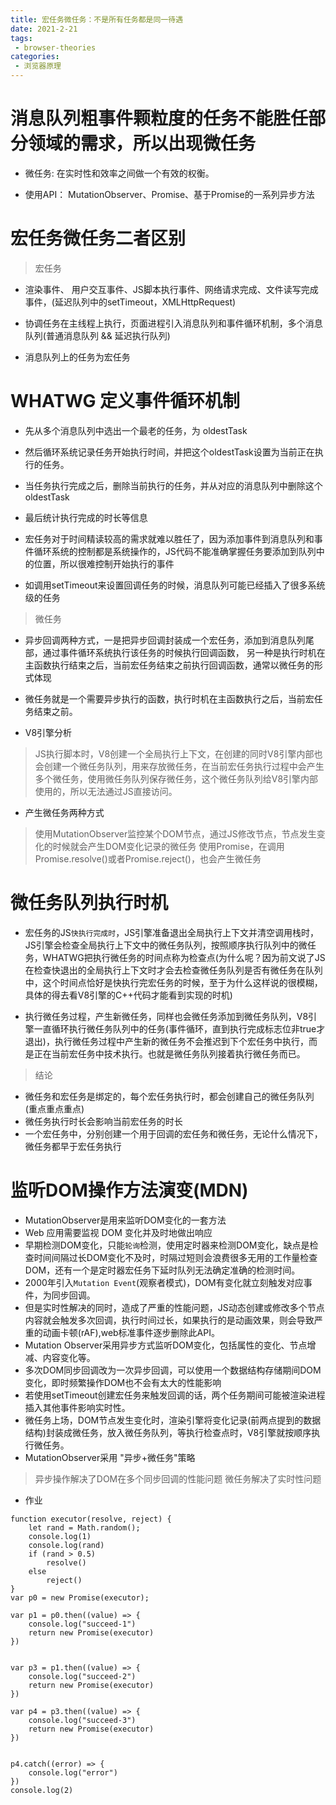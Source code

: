 ```yaml
---
title: 宏任务微任务：不是所有任务都是同一待遇
date: 2021-2-21
tags:
 - browser-theories
categories: 
 - 浏览器原理
---
```


# 消息队列粗事件颗粒度的任务不能胜任部分领域的需求，所以出现微任务

- 微任务: 在实时性和效率之间做一个有效的权衡。

- 使用API： MutationObserver、Promise、基于Promise的一系列异步方法

# 宏任务微任务二者区别

> 宏任务

- 渲染事件、 用户交互事件、JS脚本执行事件、网络请求完成、文件读写完成事件，(延迟队列中的setTimeout，XMLHttpRequest)

- 协调任务在主线程上执行，页面进程引入消息队列和事件循环机制，多个消息队列(普通消息队列 && 延迟执行队列)

- 消息队列上的任务为宏任务

# WHATWG 定义事件循环机制

- 先从多个消息队列中选出一个最老的任务，为 oldestTask
- 然后循环系统记录任务开始执行时间，并把这个oldestTask设置为当前正在执行的任务。
- 当任务执行完成之后，删除当前执行的任务，并从对应的消息队列中删除这个oldestTask
- 最后统计执行完成的时长等信息

- 宏任务对于时间精读较高的需求就难以胜任了，因为添加事件到消息队列和事件循环系统的控制都是系统操作的，JS代码不能准确掌握任务要添加到队列中的位置，所以很难控制开始执行的事件

- 如调用setTimeout来设置回调任务的时候，消息队列可能已经插入了很多系统级的任务


> 微任务

- 异步回调两种方式，一是把异步回调封装成一个宏任务，添加到消息队列尾部，通过事件循环系统执行该任务的时候执行回调函数， 另一种是执行时机在主函数执行结束之后，当前宏任务结束之前执行回调函数，通常以微任务的形式体现

- 微任务就是一个需要异步执行的函数，执行时机在主函数执行之后，当前宏任务结束之前。

- V8引擎分析

> JS执行脚本时，V8创建一个全局执行上下文，在创建的同时V8引擎内部也会创建一个微任务队列，用来存放微任务，在当前宏任务执行过程中会产生多个微任务，使用微任务队列保存微任务，这个微任务队列给V8引擎内部使用的，所以无法通过JS直接访问。

- 产生微任务两种方式

> 使用MutationObserver监控某个DOM节点，通过JS修改节点，节点发生变化的时候就会产生DOM变化记录的微任务
> 使用Promise，在调用Promise.resolve()或者Promise.reject()，也会产生微任务

# 微任务队列执行时机

- 宏任务的JS`快执行完成时`，JS引擎准备退出全局执行上下文并清空调用栈时，JS引擎会检查全局执行上下文中的微任务队列，按照顺序执行队列中的微任务，WHATWG把执行微任务的时间点称为检查点(为什么呢？因为前文说了JS在检查快退出的全局执行上下文时才会去检查微任务队列是否有微任务在队列中，这个时间点恰好是快执行完宏任务的时候，至于为什么这样说的很模糊，具体的得去看V8引擎的C++代码才能看到实现的时机)

- 执行微任务过程，产生新微任务，同样也会微任务添加到微任务队列，V8引擎一直循环执行微任务队列中的任务(事件循环，直到执行完成标志位非true才退出)，执行微任务过程中产生新的微任务不会推迟到下个宏任务中执行，而是正在当前宏任务中技术执行。也就是微任务队列接着执行微任务而已。

> 结论

- 微任务和宏任务是绑定的，每个宏任务执行时，都会创建自己的微任务队列(重点重点重点)
- 微任务执行时长会影响当前宏任务的时长
- 一个宏任务中，分别创建一个用于回调的宏任务和微任务，无论什么情况下，微任务都早于宏任务执行

# 监听DOM操作方法演变(MDN)

- MutationObserver是用来监听DOM变化的一套方法
- Web 应用需要监视 DOM 变化并及时地做出响应
- 早期检测DOM变化，只能`轮询`检测，使用定时器来检测DOM变化，缺点是检查时间间隔过长DOM变化不及时，时隔过短则会浪费很多无用的工作量检查DOM，还有一个是定时器宏任务下延时队列无法确定准确的检测时间。
- 2000年引入`Mutation Event`(观察者模式)，DOM有变化就立刻触发对应事件，为同步回调。
- 但是实时性解决的同时，造成了严重的性能问题，JS动态创建或修改多个节点内容就会触发多次回调，执行时间过长，如果执行的是动画效果，则会导致严重的动画卡顿(rAF),web标准事件逐步删除此API。
- Mutation Observer采用异步方式监听DOM变化，包括属性的变化、节点增减、内容变化等。
- 多次DOM同步回调改为一次异步回调，可以使用一个数据结构存储期间DOM变化，即时频繁操作DOM也不会有太大的性能影响
- 若使用setTimeout创建宏任务来触发回调的话，两个任务期间可能被渲染进程插入其他事件影响实时性。
- 微任务上场，DOM节点发生变化时，渲染引擎将变化记录(前两点提到的数据结构)封装成微任务，放入微任务队列，等执行检查点时，V8引擎就按顺序执行微任务。
- MutationObserver采用 "异步+微任务"策略
> 异步操作解决了DOM在多个同步回调的性能问题
> 微任务解决了实时性问题

- 作业

```
function executor(resolve, reject) {
    let rand = Math.random();
    console.log(1)
    console.log(rand)
    if (rand > 0.5)
        resolve()
    else
        reject()
}
var p0 = new Promise(executor);
 
var p1 = p0.then((value) => {
    console.log("succeed-1")
    return new Promise(executor)
})
 
 
var p3 = p1.then((value) => {
    console.log("succeed-2")
    return new Promise(executor)
})
 
var p4 = p3.then((value) => {
    console.log("succeed-3")
    return new Promise(executor)
})
 
 
p4.catch((error) => {
    console.log("error")
})
console.log(2)
```